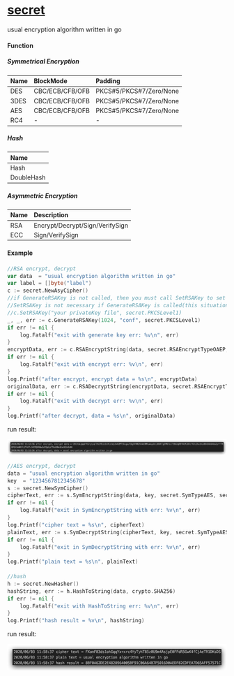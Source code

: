 # [secret](https://github.com/pyihe/secret)
usual encryption algorithm written in go

#### Function
##### Symmetrical Encryption
|Name|BlockMode|Padding|
|:---|:----------|:------|
|DES |CBC/ECB/CFB/OFB |PKCS#5/PKCS#7/Zero/None|
|3DES|CBC/ECB/CFB/OFB|PKCS#5/PKCS#7/Zero/None|
|AES |CBC/ECB/CFB/OFB|PKCS#5/PKCS#7/Zero/None|
|RC4 |-|-|

##### Hash  
|Name|
|:---|
|Hash|
|DoubleHash|

##### Asymmetric Encryption
|Name|Description|
|:---|:----------|
|RSA |Encrypt/Decrypt/Sign/VerifySign|
|ECC |Sign/VerifySign|


#### Example
```go
//RSA encrypt, decrypt
var data  = "usual encryption algorithm written in go"
var label = []byte("label")
c := secret.NewAsyCipher()
//if GenerateRSAKey is not called, then you must call SetRSAKey to set yourself private key.
//SetRSAKey is not necessary if GenerateRSAKey is called(this situation is same for ECC).
//c.SetRSAKey("your privateKey file", secret.PKCSLevel1)
_, _, err := c.GenerateRSAKey(1024, "conf", secret.PKCSLevel1)
if err != nil {
    log.Fatalf("exit with generate key err: %v\n", err)
}
encryptData, err := c.RSAEncryptString(data, secret.RSAEncryptTypeOAEP, label)
if err != nil {
    log.Fatalf("exit with encrypt err: %v\n", err)
}
log.Printf("after encrypt, encrypt data = %s\n", encryptData)
originalData, err := c.RSADecryptString(encryptData, secret.RSAEncryptTypeOAEP, label)
if err != nil {
    log.Fatalf("exit with decrypt err: %v\n", err)
}
log.Printf("after decrypt, data = %s\n", originalData)
```
run result:

![](pic/rsa.jpg)


```go
//AES encrypt, decrypt
data = "usual encryption algorithm written in go"
key  = "1234567812345678"
s := secret.NewSymCipher()
cipherText, err := s.SymEncryptString(data, key, secret.SymTypeAES, secret.BlockModeECB, secret.PaddingTypeZeros)
if err != nil {
    log.Fatalf("exit in SymEncryptString with err: %v\n", err)
}
log.Printf("cipher text = %s\n", cipherText)
plainText, err := s.SymDecryptString(cipherText, key, secret.SymTypeAES, secret.BlockModeECB, secret.PaddingTypeZeros)
if err != nil {
    log.Fatalf("exit in SymDecryptString with err: %v\n", err)
}
log.Printf("plain text = %s\n", plainText)

//hash
h := secret.NewHasher()
hashString, err := h.HashToString(data, crypto.SHA256)
if err != nil {
    log.Fatalf("exit with HashToString err: %v\n", err)
}
log.Printf("hash result = %v\n", hashString)
```
run result: 

![](pic/sym.jpg)